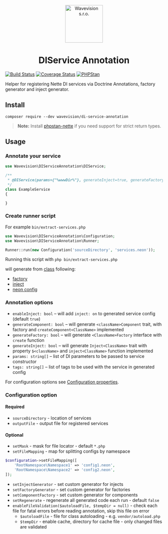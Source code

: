 <p align="center"><a href="https://github.com/wavevision"><img alt="Wavevision s.r.o." src="https://wavevision.com/images/wavevision-logo.png" width="120" /></a></p>
<h1 align="center">DIService Annotation</h1>

[![Build Status](https://travis-ci.org/wavevision/di-service-annotation.svg?branch=master)](https://travis-ci.org/wavevision/di-service-annotation)
[![Coverage Status](https://coveralls.io/repos/github/wavevision/di-service-annotation/badge.svg?branch=master)](https://coveralls.io/github/wavevision/di-service-annotation?branch=master)
[![PHPStan](https://img.shields.io/badge/style-level%20max-brightgreen.svg?label=phpstan)](https://github.com/phpstan/phpstan)

Helper for registering Nette DI services via Doctrine Annotations, factory generator and inject generator.

## Install
```
composer require --dev wavevision/di-service-annotation
```

> **Note:** Install [phpstan-nette](https://github.com/phpstan/phpstan-nette) if you need support for strict return types.

## Usage

### Annotate your service

```php
use Wavevision\DIServiceAnnotation\DIService;

/**
 * @DIService(params={"%wwwDir%"}, generateInject=true, generateFactory=true)
 */
class ExampleService
{

}
```

### Create runner script

For example `bin/extract-services.php`

```php
use Wavevision\DIServiceAnnotation\Configuration;
use Wavevision\DIServiceAnnotation\Runner;

Runner::run(new Configuration('sourceDirectory', 'services.neon'));
```

Running this script with `php bin/extract-services.php`

will generate from [class](tests/DIServiceAnnotationTests/Services/Nested/ExampleService.php) following:
- [factory](tests/DIServiceAnnotationTests/expected/Services/Nested/ExampleServiceFactory.php)
- [inject](tests/DIServiceAnnotationTests/expected/Services/Nested/InjectExampleServiceFactory.php) 
- [neon config](tests/DIServiceAnnotationTests/expected/nested.neon#L5)

### Annotation options

- `enableInject: bool` – will add `inject: on` to generated service config (default `true`)
- `generateComponent: bool` – will generate `<className>Component` trait, with factory and `createComponent<ClassName>` implemented
- `generateFactory: bool` – will generate `<ClassName>Factory` interface with `create` function
- `generateInject: bool` – will generate `Inject<ClassName>` trait with property `$<className>` and `inject<ClassName>` function implemented
- `params: string[]` – list of DI parameters to be passed to service constructor
- `tags: string[]` – list of tags to be used with the service in generated config

For configuration options see [Configuration properties](src/DIServiceAnnotation/Configuration.php#L7).

### Configuration option

#### Required

* `sourceDirectory` - location of services
* `outputFile` - output file for registered services

#### Optional

* `setMask` - mask for file locator - default `*.php`
* `setFileMapping` - map for splitting configs by namespace

```php
$configuration->setFileMapping([
    'RootNamespace\Namespace1' => 'config1.neon',
    'RootNamespace\Namespace2' => 'config2.neon',
]);
```
* `setInjectGenerator` - set custom generator for injects
* `setFactoryGenerator` - set custom generator for factories
* `setComponentFactory` - set custom generator for components
* `setRegenerate` - regenerate all generated code each run - default `false`
* `enableFileValidation($autoloadFile, $tempDir = null)` - check each file for fatal errors before reading annotation, skip this file on error
    * `$autoloadFile` - file for class autoloading - e.g. `vendor/autoload.php`
    * `$tempDir` - enable cache, directory for cache file - only changed files are validated


